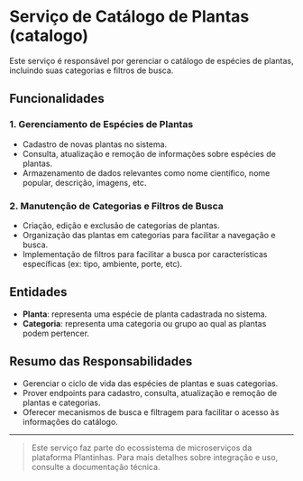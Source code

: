 # Serviço de Catálogo de Plantas (catalogo)

Este serviço é responsável por gerenciar o catálogo de espécies de plantas, incluindo suas categorias e filtros de busca.

## Funcionalidades

### 1. Gerenciamento de Espécies de Plantas
- Cadastro de novas plantas no sistema.
- Consulta, atualização e remoção de informações sobre espécies de plantas.
- Armazenamento de dados relevantes como nome científico, nome popular, descrição, imagens, etc.

### 2. Manutenção de Categorias e Filtros de Busca
- Criação, edição e exclusão de categorias de plantas.
- Organização das plantas em categorias para facilitar a navegação e busca.
- Implementação de filtros para facilitar a busca por características específicas (ex: tipo, ambiente, porte, etc).

## Entidades
- **Planta**: representa uma espécie de planta cadastrada no sistema.
- **Categoria**: representa uma categoria ou grupo ao qual as plantas podem pertencer.

## Resumo das Responsabilidades
- Gerenciar o ciclo de vida das espécies de plantas e suas categorias.
- Prover endpoints para cadastro, consulta, atualização e remoção de plantas e categorias.
- Oferecer mecanismos de busca e filtragem para facilitar o acesso às informações do catálogo.

---

> Este serviço faz parte do ecossistema de microserviços da plataforma Plantinhas. Para mais detalhes sobre integração e uso, consulte a documentação técnica.
